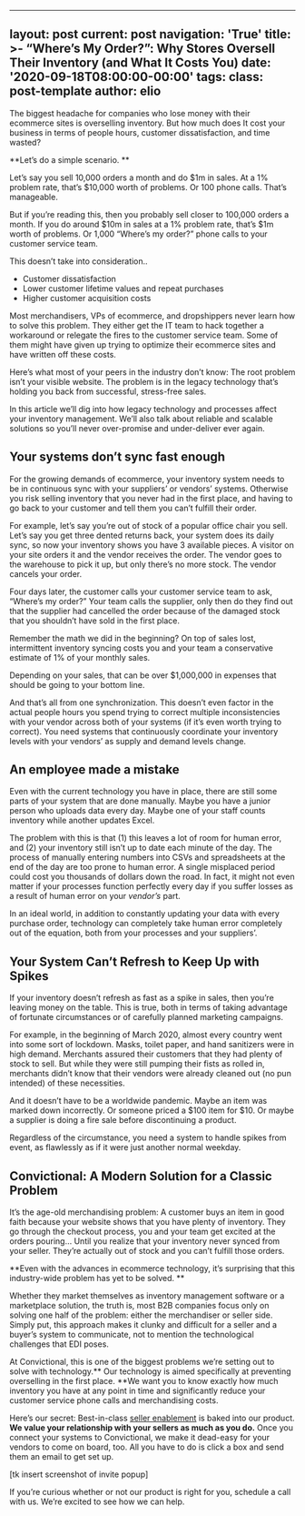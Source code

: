  ---
layout: post
current: post
navigation: 'True'
title: >-
   “Where’s My Order?”: Why Stores Oversell Their Inventory (and What It Costs You)
date: '2020-09-18T08:00:00-00:00'
tags: 
class: post-template
author: elio
---
The biggest headache for companies who lose money with their ecommerce sites is overselling inventory. But how much does It cost your business in terms of people hours, customer dissatisfaction, and time wasted?

**Let’s do a simple scenario. **

Let’s say you sell 10,000 orders a month and do $1m in sales. At a 1% problem rate, that’s $10,000 worth of problems. Or 100 phone calls. That’s manageable.

But if you’re reading this, then you probably sell closer to 100,000 orders a month. If you do around $10m in sales at a 1% problem rate, that’s $1m worth of problems. Or 1,000 “Where’s my order?” phone calls to your customer service team.

This doesn’t take into consideration..



*   Customer dissatisfaction
*   Lower customer lifetime values and repeat purchases
*   Higher customer acquisition costs

Most merchandisers, VPs of ecommerce, and dropshippers never learn how to solve this problem. They either get the IT team to hack together a workaround or relegate the fires to the customer service team. Some of them might have given up trying to optimize their ecommerce sites and have written off these costs.

Here’s what most of your peers in the industry don’t know: The root problem isn’t your visible website. The problem is in the legacy technology that’s holding you back from successful, stress-free sales.

In this article we’ll dig into how legacy technology and processes affect your inventory management. We’ll also talk about reliable and scalable solutions so you’ll never over-promise and under-deliver ever again. 


## Your systems don’t sync fast enough

For the growing demands of ecommerce, your inventory system needs to be in continuous sync with your suppliers’ or vendors’ systems. Otherwise you risk selling inventory that you never had in the first place, and having to go back to your customer and tell them you can’t fulfill their order.

For example, let’s say you’re out of stock of a popular office chair you sell. Let’s say you get three dented returns back, your system does its daily sync, so now your inventory shows you have 3 available pieces. A visitor on your site orders it and the vendor receives the order. The vendor goes to the warehouse to pick it up, but only there’s no more stock. The vendor cancels your order. 

Four days later, the customer calls your customer service team to ask, “Where’s my order?” Your team calls the supplier, only then do they find out that the supplier had cancelled the order because of the damaged stock that you shouldn’t have sold in the first place.

Remember the math we did in the beginning? On top of sales lost, intermittent inventory syncing costs you and your team a conservative estimate of 1% of your monthly sales. 

Depending on your sales, that can be over $1,000,000 in expenses that should be going to your bottom line.

And that’s all from one synchronization. This doesn’t even factor in the actual people hours you spend trying to correct multiple inconsistencies with your vendor across both of your systems (if it’s even worth trying to correct). You need systems that continuously coordinate your inventory levels with your vendors’ as supply and demand levels change.


## An employee made a mistake

Even with the current technology you have in place, there are still some parts of your system that are done manually. Maybe you have a junior person who uploads data every day. Maybe one of your staff counts inventory while another updates Excel. 

The problem with this is that (1) this leaves a lot of room for human error, and (2) your inventory still isn’t up to date each minute of the day. The process of manually entering numbers into CSVs and spreadsheets at the end of the day are too prone to human error. A single misplaced period could cost you thousands of dollars down the road. In fact, it might not even matter if your processes function perfectly every day if you suffer losses as a result of human error on your _vendor’s_ part. 

In an ideal world, in addition to constantly updating your data with every purchase order, technology can completely take human error completely out of the equation, both from your processes and your suppliers’. 


## Your System Can’t Refresh to Keep Up with Spikes

If your inventory doesn’t refresh as fast as a spike in sales, then you’re leaving money on the table. This is true, both in terms of taking advantage of fortunate circumstances or of carefully planned marketing campaigns.

For example, in the beginning of March 2020, almost every country went into some sort of lockdown. Masks, toilet paper, and hand sanitizers were in high demand. Merchants assured their customers that they had plenty of stock to sell. But while they were still pumping their fists as rolled in, merchants didn’t know that their vendors were already cleaned out (no pun intended) of these necessities.

And it doesn’t have to be a worldwide pandemic. Maybe an item was marked down incorrectly. Or someone priced a $100 item for $10. Or maybe a supplier is doing a fire sale before discontinuing a product. 

Regardless of the circumstance, you need a system to handle spikes from event, as flawlessly as if it were just another normal weekday.


## Convictional: A Modern Solution for a Classic Problem

It’s the age-old merchandising problem: A customer buys an item in good faith because your website shows that you have plenty of inventory. They go through the checkout process, you and your team get excited at the orders pouring… Until you realize that your inventory never synced from your seller. They’re actually out of stock and you can’t fulfill those orders.

**Even with the advances in ecommerce technology, it’s surprising that this industry-wide problem has yet to be solved. **

Whether they market themselves as inventory management software or a marketplace solution, the truth is, most B2B companies focus only on solving one half of the problem: either the merchandiser or seller side. Simply put, this approach makes it clunky and difficult for a seller and a buyer’s system to communicate, not to mention the technological challenges that EDI poses.

At Convictional, this is one of the biggest problems we’re setting out to solve with technology.** Our technology is aimed specifically at preventing overselling in the first place. **We want you to know exactly how much inventory you have at any point in time and significantly reduce your customer service phone calls and merchandising costs.

Here’s our secret: Best-in-class [seller enablement](https://blog.convictional.com/what-is-seller-enablement-convictional) is baked into our product. **We value your relationship with your sellers as much as you do.** Once you connect your systems to Convictional, we make it dead-easy for your vendors to come on board, too. All you have to do is click a box and send them an email to get set up. 

[tk insert screenshot of invite popup]

If you’re curious whether or not our product is right for you, schedule a call with us. We’re excited to see how we can help.

